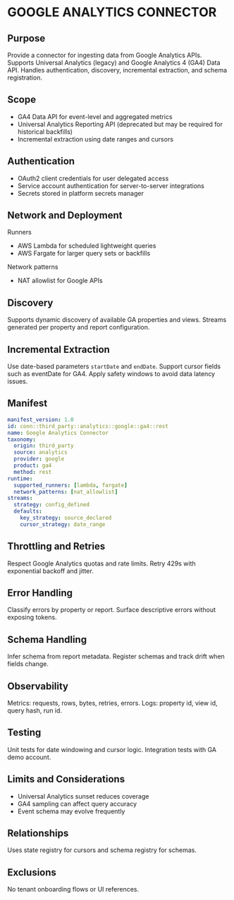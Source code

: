 # GOOGLE ANALYTICS CONNECTOR

## Purpose
Provide a connector for ingesting data from Google Analytics APIs. 
Supports Universal Analytics (legacy) and Google Analytics 4 (GA4) Data API. 
Handles authentication, discovery, incremental extraction, and schema registration.

## Scope
- GA4 Data API for event-level and aggregated metrics
- Universal Analytics Reporting API (deprecated but may be required for historical backfills)
- Incremental extraction using date ranges and cursors

## Authentication
- OAuth2 client credentials for user delegated access
- Service account authentication for server-to-server integrations
- Secrets stored in platform secrets manager

## Network and Deployment
Runners
- AWS Lambda for scheduled lightweight queries
- AWS Fargate for larger query sets or backfills

Network patterns
- NAT allowlist for Google APIs

## Discovery
Supports dynamic discovery of available GA properties and views. 
Streams generated per property and report configuration.

## Incremental Extraction
Use date-based parameters `startDate` and `endDate`. 
Support cursor fields such as eventDate for GA4. 
Apply safety windows to avoid data latency issues.

## Manifest
```yaml
manifest_version: 1.0
id: conn::third_party::analytics::google::ga4::rest
name: Google Analytics Connector
taxonomy:
  origin: third_party
  source: analytics
  provider: google
  product: ga4
  method: rest
runtime:
  supported_runners: [lambda, fargate]
  network_patterns: [nat_allowlist]
streams:
  strategy: config_defined
  defaults:
    key_strategy: source_declared
    cursor_strategy: date_range
```

## Throttling and Retries
Respect Google Analytics quotas and rate limits. 
Retry 429s with exponential backoff and jitter.

## Error Handling
Classify errors by property or report. 
Surface descriptive errors without exposing tokens.

## Schema Handling
Infer schema from report metadata. 
Register schemas and track drift when fields change.

## Observability
Metrics: requests, rows, bytes, retries, errors. 
Logs: property id, view id, query hash, run id.

## Testing
Unit tests for date windowing and cursor logic. 
Integration tests with GA demo account.

## Limits and Considerations
- Universal Analytics sunset reduces coverage
- GA4 sampling can affect query accuracy
- Event schema may evolve frequently

## Relationships
Uses state registry for cursors and schema registry for schemas.

## Exclusions
No tenant onboarding flows or UI references.
